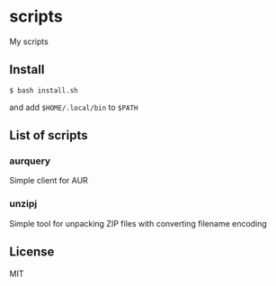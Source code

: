 # scripts

My scripts

## Install

```
$ bash install.sh
```

and add `$HOME/.local/bin` to `$PATH`

## List of scripts

### aurquery

Simple client for AUR

### unzipj

Simple tool for unpacking ZIP files with converting filename encoding

## License

MIT
